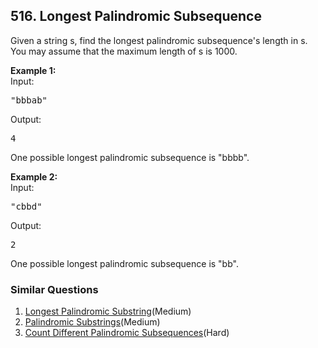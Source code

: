 ## 516. Longest Palindromic Subsequence

<p>
Given a string s, find the longest palindromic subsequence's length in s. You may assume that the maximum length of s is 1000.
</p>

<p><b>Example 1:</b><br>
Input: 
<pre>
"bbbab"
</pre>
Output: 
<pre>
4
</pre>
One possible longest palindromic subsequence is "bbbb".
</p>

<p><b>Example 2:</b><br>
Input:
<pre>
"cbbd"
</pre>
Output:
<pre>
2
</pre>
One possible longest palindromic subsequence is "bb".
</p>

### Similar Questions
  1. [Longest Palindromic Substring](https://github.com/openset/leetcode/tree/master/solution/longest-palindromic-substring)(Medium)
  1. [Palindromic Substrings](https://github.com/openset/leetcode/tree/master/solution/palindromic-substrings)(Medium)
  1. [Count Different Palindromic Subsequences](https://github.com/openset/leetcode/tree/master/solution/count-different-palindromic-subsequences)(Hard)
